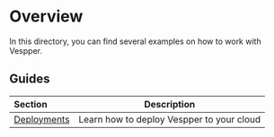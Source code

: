 # Overview

In this directory, you can find several examples on how to work with Vespper.

## Guides

| Section                                                                            |                Description                |
| :--------------------------------------------------------------------------------- | :---------------------------------------: |
| [Deployments](https://github.com/vespperhq/vespper/tree/main/examples/deployments) | Learn how to deploy Vespper to your cloud |
